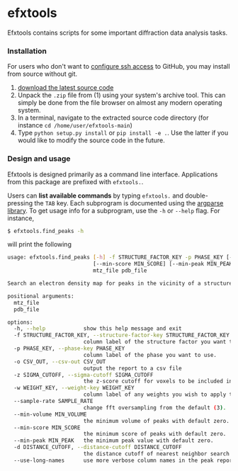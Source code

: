 # efxtools
Efxtools contains scripts for some important diffraction data analysis tasks. 


### Installation

For users who don't want to [configure ssh access](https://docs.github.com/en/authentication/connecting-to-github-with-ssh/adding-a-new-ssh-key-to-your-github-account) to GitHub, 
you may install from source without git. 

 1) [download the latest source code](https://github.com/Hekstra-Lab/efxtools/archive/refs/heads/main.zip)
 2) Unpack the `.zip` file from (1) using your system's archive tool. This can simply be done from the file browser on almost any modern operating system. 
 3) In a terminal, navigate to the extracted source code directory (for instance `cd /home/user/efxtools-main`)
 4) Type `python setup.py install` or `pip install -e .`. Use the latter if you would like to modify the source code in the future. 

### Design and usage

Efxtools is designed primarily as a command line interface. 
Applications from this package are prefixed with `efxtools.`.

Users can **list available commands** by typing `efxtools.` and double-pressing the `TAB` key. 
Each subprogram is documented using the [argparse library](https://docs.python.org/3/library/argparse.html).
To get usage info for a subprogram, use the `-h` or `--help` flag. 
For instance,

```bash
$ efxtools.find_peaks -h
```

will print the following

```bash
usage: efxtools.find_peaks [-h] -f STRUCTURE_FACTOR_KEY -p PHASE_KEY [-o CSV_OUT] [-z SIGMA_CUTOFF] [-w WEIGHT_KEY] [--sample-rate SAMPLE_RATE] [--min-volume MIN_VOLUME]
                           [--min-score MIN_SCORE] [--min-peak MIN_PEAK] [-d DISTANCE_CUTOFF] [--use-long-names]
                           mtz_file pdb_file

Search an electron density map for peaks in the vicinity of a structure.

positional arguments:
  mtz_file
  pdb_file

options:
  -h, --help            show this help message and exit
  -f STRUCTURE_FACTOR_KEY, --structure-factor-key STRUCTURE_FACTOR_KEY
                        column label of the structure factor you want to use.
  -p PHASE_KEY, --phase-key PHASE_KEY
                        column label of the phase you want to use.
  -o CSV_OUT, --csv-out CSV_OUT
                        output the report to a csv file
  -z SIGMA_CUTOFF, --sigma-cutoff SIGMA_CUTOFF
                        the z-score cutoff for voxels to be included in the peak search. the default is 1.5
  -w WEIGHT_KEY, --weight-key WEIGHT_KEY
                        column label of any weights you wish to apply to the map.
  --sample-rate SAMPLE_RATE
                        change fft oversampling from the default (3).
  --min-volume MIN_VOLUME
                        the minimum volume of peaks with default zero.
  --min-score MIN_SCORE
                        the minimum score of peaks with default zero.
  --min-peak MIN_PEAK   the minimum peak value with default zero.
  -d DISTANCE_CUTOFF, --distance-cutoff DISTANCE_CUTOFF
                        the distance cutoff of nearest neighbor search with default of 4 angstroms.
  --use-long-names      use more verbose column names in the peak report.

```

